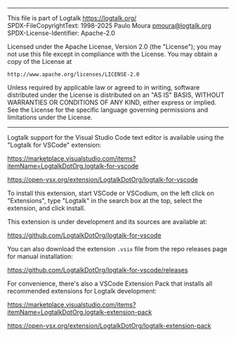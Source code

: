 ________________________________________________________________________

This file is part of Logtalk <https://logtalk.org/>  
SPDX-FileCopyrightText: 1998-2025 Paulo Moura <pmoura@logtalk.org>  
SPDX-License-Identifier: Apache-2.0

Licensed under the Apache License, Version 2.0 (the "License");
you may not use this file except in compliance with the License.
You may obtain a copy of the License at

    http://www.apache.org/licenses/LICENSE-2.0

Unless required by applicable law or agreed to in writing, software
distributed under the License is distributed on an "AS IS" BASIS,
WITHOUT WARRANTIES OR CONDITIONS OF ANY KIND, either express or implied.
See the License for the specific language governing permissions and
limitations under the License.
________________________________________________________________________


Logtalk support for the Visual Studio Code text editor is available using
the "Logtalk for VSCode" extension:

https://marketplace.visualstudio.com/items?itemName=LogtalkDotOrg.logtalk-for-vscode

https://open-vsx.org/extension/LogtalkDotOrg/logtalk-for-vscode

To install this extension, start VSCode or VSCodium, on the left click
on "Extensions", type "Logtalk" in the search box at the top, select the
extension, and click install.

This extension is under development and its sources are available at:

https://github.com/LogtalkDotOrg/logtalk-for-vscode

You can also download the extension `.vsix` file from the repo releases
page for manual installation:

https://github.com/LogtalkDotOrg/logtalk-for-vscode/releases

For convenience, there's also a VSCode Extension Pack that installs all
recommended extensions for Logtalk development:

https://marketplace.visualstudio.com/items?itemName=LogtalkDotOrg.logtalk-extension-pack

https://open-vsx.org/extension/LogtalkDotOrg/logtalk-extension-pack
